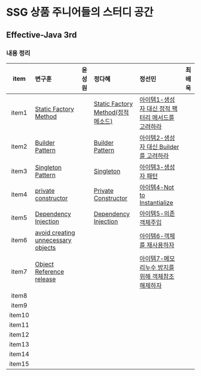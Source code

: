 # SSG 상품 주니어들의 스터디 공간

## Effective-Java 3rd

### 내용 정리

| item | 변구훈 | 윤성원 | 정다혜 | 정선민 | 최배욱 |
| :----: | :------ | :------ | :------ | :------ | :------ |
|   item1   | [Static Factory Method](https://insight-bgh.tistory.com/367) |        | [Static Factory Method(정적 메소드)](https://github.com/dh00023/TIL/blob/master/Java/effective_java/2021-01-12-static-factory-methods.md)       |[아이템1-생성자 대신 정적 팩터리 메서드를 고려하라](https://mongsil1025.github.io/book/effective-java/item1/) |        |
|   item2   | [Builder Pattern](https://insight-bgh.tistory.com/370) |        |[Builder Pattern](https://github.com/dh00023/TIL/blob/master/Java/effective_java/2021-01-13-builder-pattern.md)|[아이템2-생성자 대신 Builder를 고려하라](https://mongsil1025.github.io/book/effective-java/item2/)        |        |)
|   item3   | [Singleton Pattern](https://insight-bgh.tistory.com/373)        |         | [Singleton](https://github.com/dh00023/TIL/blob/master/Java/effective_java/2021-01-14-singleton.md)|[아이템3-생성자 패턴](https://mongsil1025.github.io/book/effective-java/item3/)        |       |
|   item4   | [private constructor](https://insight-bgh.tistory.com/374)        |        | [Private Constructor](https://github.com/dh00023/TIL/blob/master/Java/effective_java/2021-01-16-private-constructor.md)         |[아이템4-Not to Instantialize](https://mongsil1025.github.io/book/effective-java/item4/)        |        |
|   item5   | [Dependency Injection](https://insight-bgh.tistory.com/374)        |        | [Dependency Injection](https://github.com/dh00023/TIL/blob/master/Java/effective_java/2021-01-16-dependency-injection.md)         |[아이템5-의존객체주입](https://mongsil1025.github.io/book/effective-java/item5/)        |        |
|   item6   | [avoid creating unnecessary objects](https://insight-bgh.tistory.com/376)        |        |         |[아이템6-객체를 재사용하자](https://mongsil1025.github.io/book/effective-java/item6/)        |        |
|   item7   | [Object Reference release](https://insight-bgh.tistory.com/377)        |        |         |[아이템7-메모리누수 방지를 위해 객체참조 해제하자](https://mongsil1025.github.io/book/effective-java/item7/)        |        |
|   item8   |         |        |         |        |        |
|   item9   |         |        |         |        |        |
|   item10   |         |        |         |        |        |
|   item11   |         |        |         |        |        |
|   item12   |         |        |         |        |        |
|   item13   |         |        |         |        |        |
|   item14   |         |        |         |        |        |
|   item15   |         |        |         |        |        |
